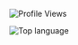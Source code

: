 <!---
vebriann/vebriann is a ✨ special ✨ repository because its `README.md` (this file) appears on your GitHub profile.
You can click the Preview link to take a look at your changes.
--->

<!--START_SECTION:waka-->
![Profile Views](http://img.shields.io/badge/Profile%20Views-100,000,00-blue)


<img src="https://github-readme-stats.vercel.app/api/top-langs/?username=vebriann&layout=compact" alt="Top language">
